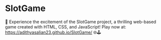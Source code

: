 # SlotGame

🎰 Experience the excitement of the SlotGame project, a thrilling web-based game created with HTML, CSS, and JavaScript! Play now at: https://adithyasalian23.github.io/SlotGame/ 🌐🕹️
